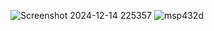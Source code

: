 
![Screenshot 2024-12-14 225357](https://github.com/user-attachments/assets/17b75799-8f21-4f80-bba2-1d775f38b12d)
![msp432d](https://github.com/user-attachments/assets/811a9d77-0c3a-4ba4-bf36-8207b40c435c)
